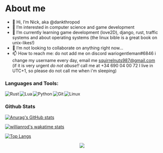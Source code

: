 # About me
 
- 👋 Hi, I’m Nick, aka @dankthropod
- 👀 I’m interested in computer science and game development
- 🌱 I’m currently learning game development (love2D), django, rust, traffic systems and about operating systems (the linux bible is a great book on unix-likes!)
- 💞️ I’m not looking to collaborate on anything right now...
- 📫 How to reach me: do not add me on discord wariogentleman#6846 i change my username every day, email me squirrelnuts987@gmail.com (if it is very urgent _do not abuse!!_ call me at +34 690 04 00 72 I live in UTC+1, so please do not call me when i'm sleeping) 

### Languages and Tools:

[<img align="left" alt="Rust" src="https://img.shields.io/badge/-rust-f04a04?logo=rust&logoColor=black&style=for-the-badge" />](https://www.rust-lang.org/)
[<img align="left" alt="Lua" src="https://img.shields.io/badge/-lua-white?logo=lua&logoColor=040484&style=for-the-badge"/>](https://www.lua.org/)
[<img align="left" alt="Python" src="https://img.shields.io/badge/Python-FFD43B?style=for-the-badge&logo=python&logoColor=blue" />](https://www.python.org/)
[<img align="left" alt="Git" src="https://img.shields.io/badge/GIT-E44C30?style=for-the-badge&logo=git&logoColor=white" />](https://git-scm.com/)
[<img align="left" alt="Linux" src="https://img.shields.io/badge/Arch_Linux-1793D1?style=for-the-badge&logo=arch-linux&logoColor=white" />](https://www.linux.org/)

&nbsp;
&nbsp;
<br />
    
### Github Stats

[![Anurag's GitHub stats](https://github-readme-stats.vercel.app/api?username=dankthropod&hide_border=true&theme=nord)](https://github.com/anuraghazra/github-readme-stats) 

[![willianrod's wakatime stats](https://github-readme-stats.vercel.app/api/wakatime?username=dankthropod&hide_border=true&theme=nord&hide=text&layout=compact)](https://github.com/anuraghazra/github-readme-stats)

[![Top Langs](https://github-readme-stats.vercel.app/api/top-langs/?username=dankthropod&hide_border=true&theme=nord&hide=makefile,c#&layout=compact)](https://github.com/anuraghazra/github-readme-stats)

<p align="center"><img src="https://raw.githubusercontent.com/arcticicestudio/nord-docs/develop/assets/images/nord/repository-footer-separator.svg?sanitize=true" /></p>
